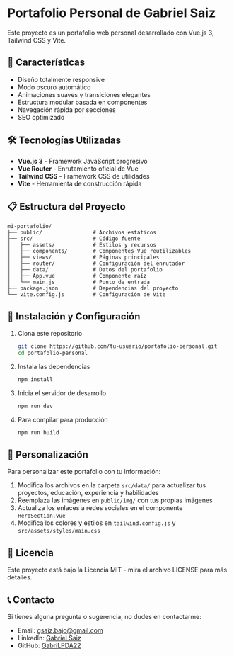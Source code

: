 # Portafolio Personal de Gabriel Saiz

Este proyecto es un portafolio web personal desarrollado con Vue.js 3, Tailwind CSS y Vite.

## 🚀 Características

- Diseño totalmente responsive
- Modo oscuro automático
- Animaciones suaves y transiciones elegantes
- Estructura modular basada en componentes
- Navegación rápida por secciones
- SEO optimizado

## 🛠️ Tecnologías Utilizadas

- **Vue.js 3** - Framework JavaScript progresivo
- **Vue Router** - Enrutamiento oficial de Vue
- **Tailwind CSS** - Framework CSS de utilidades
- **Vite** - Herramienta de construcción rápida

## 📋 Estructura del Proyecto

```
mi-portafolio/
├── public/                # Archivos estáticos
├── src/                   # Código fuente
│   ├── assets/            # Estilos y recursos
│   ├── components/        # Componentes Vue reutilizables
│   ├── views/             # Páginas principales
│   ├── router/            # Configuración del enrutador
│   ├── data/              # Datos del portafolio
│   ├── App.vue            # Componente raíz
│   └── main.js            # Punto de entrada
├── package.json           # Dependencias del proyecto
└── vite.config.js         # Configuración de Vite
```

## 🚀 Instalación y Configuración

1. Clona este repositorio
   ```bash
   git clone https://github.com/tu-usuario/portafolio-personal.git
   cd portafolio-personal
   ```

2. Instala las dependencias
   ```bash
   npm install
   ```

3. Inicia el servidor de desarrollo
   ```bash
   npm run dev
   ```

4. Para compilar para producción
   ```bash
   npm run build
   ```

## 🔧 Personalización

Para personalizar este portafolio con tu información:

1. Modifica los archivos en la carpeta `src/data/` para actualizar tus proyectos, educación, experiencia y habilidades
2. Reemplaza las imágenes en `public/img/` con tus propias imágenes
3. Actualiza los enlaces a redes sociales en el componente `HeroSection.vue`
4. Modifica los colores y estilos en `tailwind.config.js` y `src/assets/styles/main.css`

## 📝 Licencia

Este proyecto está bajo la Licencia MIT - mira el archivo LICENSE para más detalles.

## 📞 Contacto

Si tienes alguna pregunta o sugerencia, no dudes en contactarme:
- Email: [gsaiz.bajo@gmail.com](mailto:gsaiz.bajo@gmail.com)
- LinkedIn: [Gabriel Saiz](https://www.linkedin.com/in/gabriel-saiz-de-la-maza-bajo-140370184/)
- GitHub: [GabriLPDA22](https://github.com/GabriLPDA22)